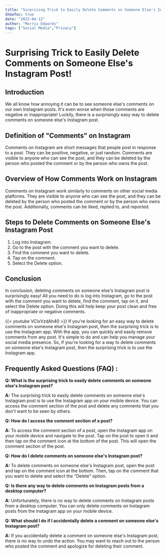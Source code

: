 ```yaml
---
title: "Surprising Trick to Easily Delete Comments on Someone Else's Instagram Post!"
ShowToc: true 
date: "2023-04-12"
author: "Morris Edwards" 
tags: ["Social Media","Privacy"]
---
```

# Surprising Trick to Easily Delete Comments on Someone Else's Instagram Post!

## Introduction

We all know how annoying it can be to see someone else's comments on our own Instagram posts. It's even worse when those comments are negative or inappropriate! Luckily, there is a surprisingly easy way to delete comments on someone else's Instagram post. 

## Definition of "Comments" on Instagram

Comments on Instagram are short messages that people post in response to a post. They can be positive, negative, or just random. Comments are visible to anyone who can see the post, and they can be deleted by the person who posted the comment or by the person who owns the post. 

## Overview of How Comments Work on Instagram

Comments on Instagram work similarly to comments on other social media platforms. They are visible to anyone who can see the post, and they can be deleted by the person who posted the comment or by the person who owns the post. Additionally, comments can be liked, replied to, and reported. 

## Steps to Delete Comments on Someone Else's Instagram Post

1. Log into Instagram. 
2. Go to the post with the comment you want to delete. 
3. Find the comment you want to delete. 
4. Tap on the comment. 
5. Select the Delete option. 

## Conclusion 

In conclusion, deleting comments on someone else's Instagram post is surprisingly easy! All you need to do is log into Instagram, go to the post with the comment you want to delete, find the comment, tap on it, and select the Delete option. Doing this will help keep your post clean and free of inappropriate or negative comments.

{{< youtube VCIxVzdAh40 >}} 
If you're looking for an easy way to delete comments on someone else's Instagram post, then the surprising trick is to use the Instagram app. With the app, you can quickly and easily remove comments from any post. It's simple to do and can help you manage your social media presence. So, if you're looking for a way to delete comments on someone else's Instagram post, then the surprising trick is to use the Instagram app.

## Frequently Asked Questions (FAQ) :
**Q: What is the surprising trick to easily delete comments on someone else's Instagram post?**

**A:** The surprising trick to easily delete comments on someone else's Instagram post is to use the Instagram app on your mobile device. You can access the comment section of the post and delete any comments that you don't want to be seen by others.

**Q: How do I access the comment section of a post?**

**A:** To access the comment section of a post, open the Instagram app on your mobile device and navigate to the post. Tap on the post to open it and then tap on the comment icon at the bottom of the post. This will open the comment section of the post.

**Q: How do I delete comments on someone else's Instagram post?**

**A:** To delete comments on someone else's Instagram post, open the post and tap on the comment icon at the bottom. Then, tap on the comment that you want to delete and select the "Delete" option.

**Q: Is there any way to delete comments on Instagram posts from a desktop computer?**

**A:** Unfortunately, there is no way to delete comments on Instagram posts from a desktop computer. You can only delete comments on Instagram posts from the Instagram app on your mobile device.

**Q: What should I do if I accidentally delete a comment on someone else's Instagram post?**

**A:** If you accidentally delete a comment on someone else's Instagram post, there is no way to undo the action. You may want to reach out to the person who posted the comment and apologize for deleting their comment.


